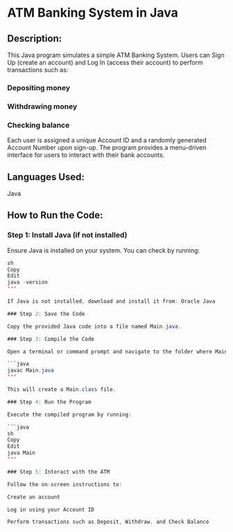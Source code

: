 # ATM Banking System in Java

## Description:

This Java program simulates a simple ATM Banking System. Users can Sign Up (create an account) and Log In (access their account) to perform transactions such as:

### Depositing money

### Withdrawing money

### Checking balance

Each user is assigned a unique Account ID and a randomly generated Account Number upon sign-up. The program provides a menu-driven interface for users to interact with their bank accounts.

## Languages Used:

Java

## How to Run the Code:

### Step 1: Install Java (if not installed)

Ensure Java is installed on your system. You can check by running:

```java
sh
Copy
Edit
java -version 
'''

If Java is not installed, download and install it from: Oracle Java

### Step 2: Save the Code

Copy the provided Java code into a file named Main.java.

### Step 3: Compile the Code

Open a terminal or command prompt and navigate to the folder where Main.java is saved. Then, compile the program using:

```java
javac Main.java
'''

This will create a Main.class file.

### Step 4: Run the Program

Execute the compiled program by running:

```java
sh
Copy
Edit
java Main
'''

### Step 5: Interact with the ATM

Follow the on-screen instructions to:

Create an account

Log in using your Account ID

Perform transactions such as Deposit, Withdraw, and Check Balance
